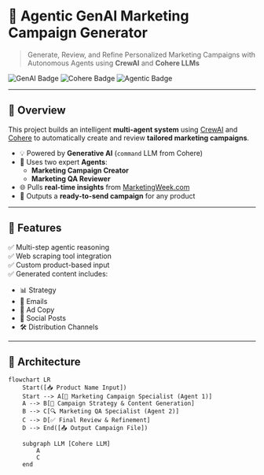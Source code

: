 # 🎯 Agentic GenAI Marketing Campaign Generator

> Generate, Review, and Refine Personalized Marketing Campaigns with Autonomous Agents using **CrewAI** and **Cohere LLMs**

![GenAI Badge](https://img.shields.io/badge/Powered_by-GenerativeAI-blueviolet)
![Cohere Badge](https://img.shields.io/badge/LLM-Cohere_command-blue)
![Agentic Badge](https://img.shields.io/badge/Agentic_Architecture-CrewAI-ff69b4)

---

## 🧠 Overview

This project builds an intelligent **multi-agent system** using [CrewAI](https://crewai.com) and [Cohere](https://cohere.com) to automatically create and review **tailored marketing campaigns**.

- 💡 Powered by **Generative AI** (`command` LLM from Cohere)
- 🤖 Uses two expert **Agents**:
  - **Marketing Campaign Creator**
  - **Marketing QA Reviewer**
- 🌐 Pulls **real-time insights** from [MarketingWeek.com](https://www.marketingweek.com/)
- 📄 Outputs a **ready-to-send campaign** for any product

---

## 🚀 Features

✅ Multi-step agentic reasoning  
✅ Web scraping tool integration  
✅ Custom product-based input  
✅ Generated content includes:
- 📊 Strategy
- 📧 Emails
- 📢 Ad Copy
- 📱 Social Posts
- 🛠 Distribution Channels

---

## 🧩 Architecture

```mermaid
flowchart LR
    Start([📥 Product Name Input])
    Start --> A[🧠 Marketing Campaign Specialist (Agent 1)]
    A --> B[📑 Campaign Strategy & Content Generation]
    B --> C[🔍 Marketing QA Specialist (Agent 2)]
    C --> D[✅ Final Review & Refinement]
    D --> End([📤 Output Campaign File])

    subgraph LLM [Cohere LLM]
        A
        C
    end

